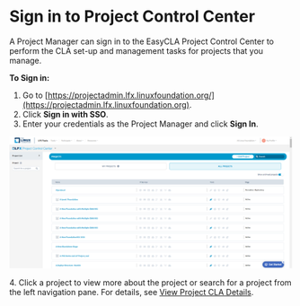 # Sign in to Project Control Center

A Project Manager can sign in to the EasyCLA Project Control Center to perform the CLA set-up and management tasks for projects that you manage.

**To Sign in:**

1. Go to [https://projectadmin.lfx.linuxfoundation.org/](https://projectadmin.lfx.linuxfoundation.org).
2. Click **Sign in with SSO**.
3. Enter your credentials as the Project Manager and click **Sign In**.

![Project Control Centre](<../../../.gitbook/assets/project control centre.png>)

4\. Click a project to view more about the project or search for a project from the left navigation pane. For details, see [View Project CLA Details](broken-reference).
